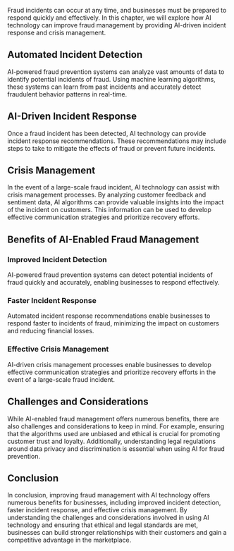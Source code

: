 
Fraud incidents can occur at any time, and businesses must be prepared to respond quickly and effectively. In this chapter, we will explore how AI technology can improve fraud management by providing AI-driven incident response and crisis management.

Automated Incident Detection
----------------------------

AI-powered fraud prevention systems can analyze vast amounts of data to identify potential incidents of fraud. Using machine learning algorithms, these systems can learn from past incidents and accurately detect fraudulent behavior patterns in real-time.

AI-Driven Incident Response
---------------------------

Once a fraud incident has been detected, AI technology can provide incident response recommendations. These recommendations may include steps to take to mitigate the effects of fraud or prevent future incidents.

Crisis Management
-----------------

In the event of a large-scale fraud incident, AI technology can assist with crisis management processes. By analyzing customer feedback and sentiment data, AI algorithms can provide valuable insights into the impact of the incident on customers. This information can be used to develop effective communication strategies and prioritize recovery efforts.

Benefits of AI-Enabled Fraud Management
---------------------------------------

### Improved Incident Detection

AI-powered fraud prevention systems can detect potential incidents of fraud quickly and accurately, enabling businesses to respond effectively.

### Faster Incident Response

Automated incident response recommendations enable businesses to respond faster to incidents of fraud, minimizing the impact on customers and reducing financial losses.

### Effective Crisis Management

AI-driven crisis management processes enable businesses to develop effective communication strategies and prioritize recovery efforts in the event of a large-scale fraud incident.

Challenges and Considerations
-----------------------------

While AI-enabled fraud management offers numerous benefits, there are also challenges and considerations to keep in mind. For example, ensuring that the algorithms used are unbiased and ethical is crucial for promoting customer trust and loyalty. Additionally, understanding legal regulations around data privacy and discrimination is essential when using AI for fraud prevention.

Conclusion
----------

In conclusion, improving fraud management with AI technology offers numerous benefits for businesses, including improved incident detection, faster incident response, and effective crisis management. By understanding the challenges and considerations involved in using AI technology and ensuring that ethical and legal standards are met, businesses can build stronger relationships with their customers and gain a competitive advantage in the marketplace.
